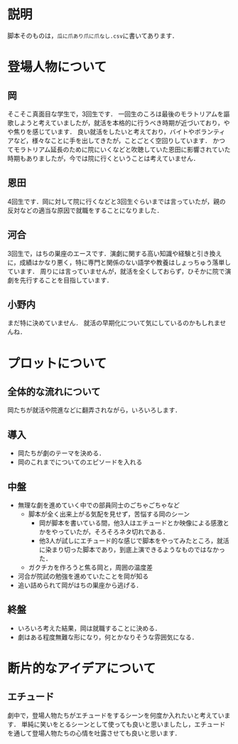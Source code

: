 # 説明
脚本そのものは，`瓜に爪あり爪に爪なし.csv`に書いてあります．

# 登場人物について

## 岡
そこそこ真面目な学生で，3回生です．
一回生のころは最後のモラトリアムを謳歌しようと考えていましたが，就活を本格的に行うべき時期が近づいており，やや焦りを感じています．
良い就活をしたいと考えており，バイトやボランティアなど，様々なことに手を出してきたが，ことごとく空回りしています．
かつてモラトリアム延長のために院にいくなどと吹聴していた恩田に影響されていた時期もありましたが，今では院に行くということは考えていません．

## 恩田
4回生です．岡に対して院に行くなどと3回生ぐらいまでは言っていたが，親の反対などの適当な原因で就職をすることになりました．

## 河合
3回生で，はちの巣座のエースです．演劇に関する高い知識や経験と引き換えに，成績はかなり悪く，特に専門と関係のない語学や教養はしょっちゅう落単しています．
周りには言っていませんが，就活を全くしておらず，ひそかに院で演劇を先行することを目指しています．

## 小野内
まだ特に決めていません．
就活の早期化について気にしているのかもしれませんね．

# プロットについて
## 全体的な流れについて
岡たちが就活や院進などに翻弄されながら，いろいろします．

## 導入
- 岡たちが劇のテーマを決める．
- 岡のこれまでについてのエピソードを入れる

## 中盤
- 無理な劇を進めていく中での部員同士のごちゃごちゃなど
    - 脚本が全く出来上がる気配を見せず，苦悩する岡のシーン
        - 岡が脚本を書いている間，他3人はエチュードとか映像による感激とかをやっていたが，そろそろネタ切れである．
        - 他3人が試しにエチュード的な感じで脚本をやってみたところ，就活に染まり切った脚本であり，到底上演できるようなものではなかった．
    - ガクチカを作ろうと焦る岡と，周囲の温度差
- 河合が院試の勉強を進めていたことを岡が知る
- 追い詰められて岡がはちの巣座から逃げる．


## 終盤
- いろいろ考えた結果，岡は就職することに決める．
- 劇はある程度無難な形になり，何とかなりそうな雰囲気になる．

# 断片的なアイデアについて
## エチュード
劇中で，登場人物たちがエチュードをするシーンを何度か入れたいと考えています．
単純に笑いをとるシーンとして使っても良いと思いましたし，エチュードを通して登場人物たちの心情を吐露させても良いと思います．
